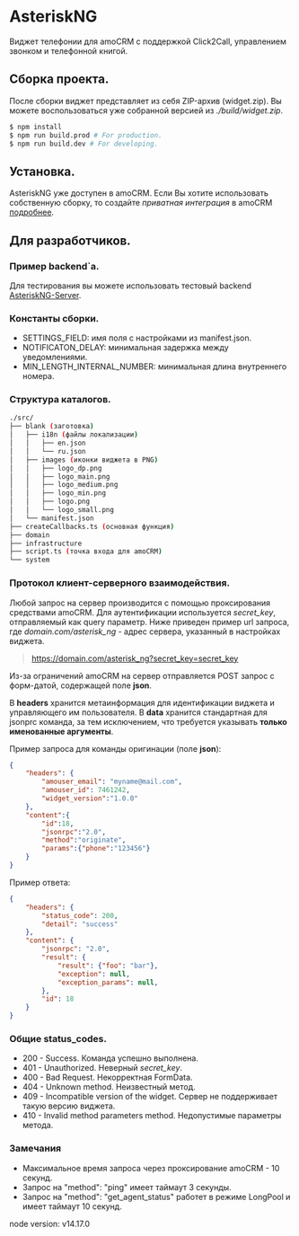 # AsteriskNG 

Виджет телефонии для amoCRM с поддержкой Click2Call, управлением звонком и телефонной книгой.

## Сборка проекта.
После сборки виджет представляет из себя ZIP-архив (widget.zip).
Вы можете воспользоваться уже собранной версией из  *./build/widget.zip*.

```bash
$ npm install
$ npm run build.prod # For production.
$ npm run build.dev # For developing.
```

## Установка.

AsteriskNG уже доступен в amoCRM.
Если Вы хотите использовать собственную сборку, то создайте *приватная интеграция* в amoCRM [подробнее](https://www.amocrm.ru/developers/content/integrations/intro#generation).


## Для разработчиков.


### Пример backend`а.

Для тестирования вы можете использовать тестовый backend [AsteriskNG-Server](https://github.com/iqtek/asterisk_ng_server). 


### Константы сборки.

+ SETTINGS_FIELD: имя поля с настройками из manifest.json.
+ NOTIFICATON_DELAY: минимальная задержка между уведомлениями.
+ MIN_LENGTH_INTERNAL_NUMBER: минимальная длина внутреннего номера.

###  Структура каталогов.

```bash
./src/
├── blank (заготовка)
│   ├── i18n (файлы локализации)
│   │   ├── en.json
│   │   └── ru.json
│   ├── images (иконки виджета в PNG)
│   │   ├── logo_dp.png
│   │   ├── logo_main.png
│   │   ├── logo_medium.png
│   │   ├── logo_min.png
│   │   ├── logo.png
│   │   └── logo_small.png
│   └── manifest.json
├── createCallbacks.ts (основная функция)
├── domain
├── infrastructure
├── script.ts (точка входа для amoCRM)
└── system
```


### Протокол клиент-серверного взаимодействия.

Любой запрос на сервер производится с помощью проксирования средствами amoCRM.
Для аутентификации используется *secret_key*, отправляемый как query параметр.
Ниже приведен пример url запроса, где *domain.com/asterisk_ng* - адрес сервера, указанный в настройках виджета.

> https://domain.com/asterisk_ng?secret_key=secret_key

Из-за ограничений amoCRM на сервер отправляется POST запрос с форм-датой, содержащей поле **json**.

В **headers** хранится метаинформация для идентификации виджета и управляющего им пользователя.
В **data** хранится стандартная для jsonprc команда, за тем исключением, что требуется указывать **только именованные аргументы**.

Пример запроса для команды оригинации (поле **json**):

```json
{
    "headers": {
        "amouser_email": "myname@mail.com",
        "amouser_id": 7461242,
        "widget_version":"1.0.0"
    },
    "content":{
        "id":18,
        "jsonrpc":"2.0",
        "method":"originate",
        "params":{"phone":"123456"}
    }
}
```

Пример ответа: 

```json
{
    "headers": {
        "status_code": 200,
        "detail": "success"
    },
    "content": {
        "jsonrpc": "2.0",
        "result": {
            "result": {"foo": "bar"},
            "exception": null,
            "exception_params": null,
        },
        "id": 18
    }
}
```

### Общие status_codes.

+ 200 - Success. Команда успешно выполнена.
+ 401 - Unauthorized. Неверный *secret_key*.
+ 400 - Bad Request. Некорректная FormData.
+ 404 - Unknown method. Неизвестный метод.
+ 409 - Incompatible version of the widget. Сервер не поддерживает такую версию виджета.
+ 410 - Invalid method parameters method. Недопустимые параметры метода.

### Замечания

+ Максимальное время запроса через проксирование amoCRM - 10 секунд.
+ Запрос на "method": "ping" имеет таймаут 3 секунды.
+ Запрос на "method": "get_agent_status" работет в режиме LongPool и имеет таймаут 10 секунд.

node version: v14.17.0
